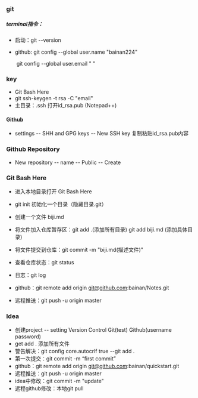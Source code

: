 ### git

##### terminal指令：

* 启动：git --version

* github: git config --global user.name "bainan224"

  ​              git config --global user.email "                  "

### key

* Git Bash Here 
* git ssh-keygen -t rsa -C "email"
* 主目录：.ssh 打开id_rsa.pub (Notepad++) 

#### Github

* settings -- SHH and GPG keys -- New SSH key 复制粘贴id_rsa.pub内容

### Github Repository

* New repository -- name -- Public -- Create 

### Git Bash Here

* 进入本地目录打开 Git Bash Here 
* git init 初始化一个目录（隐藏目录.git）
* 创建一个文件 biji.md
* 将文件加入仓库暂存区：git add .(添加所有目录)   git add biji.md (添加具体目录)

* 将文件提交到仓库：git commit -m "biji.md(描述文件)"

* 查看仓库状态：git status

* 日志：git log
* github：git remote add origin git@github.com:bainan/Notes.git
* 远程推送：git push -u origin master

### Idea

* 创建project -- setting Version Control Git(test) Github(username password)
* get add . 添加所有文件
* 警告解决：git config core.autocrlf true --git add .
* 第一次提交：git commit -m “first commit”
* github：git remote add origin git@github.com:bainan/quickstart.git
* 远程推送：git push -u origin master
* idea中修改：git commit -m "update"
* 远程github修改：本地git pull

